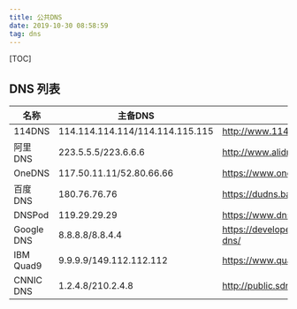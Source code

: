 ```yaml
---
title: 公共DNS
date: 2019-10-30 08:58:59
tag: dns
---
```

[TOC]

## DNS 列表
|名称|主备DNS|官网|
|----|---|----|
|114DNS|114.114.114.114/114.114.115.115|http://www.114dns.com|
|阿里DNS|223.5.5.5/223.6.6.6|http://www.alidns.com/|
|OneDNS|117.50.11.11/52.80.66.66|https://www.onedns.net/|
|百度DNS|180.76.76.76|https://dudns.baidu.com/intro/publicdns/|
|DNSPod|119.29.29.29|https://www.dnspod.cn/Products/Public.DNS|
|Google DNS|8.8.8.8/8.8.4.4|https://developers.google.com/speed/public-dns/|
|IBM Quad9|9.9.9.9/149.112.112.112|https://www.quad9.net/|
|CNNIC DNS|1.2.4.8/210.2.4.8|http://public.sdns.cn/|